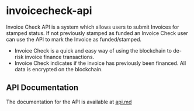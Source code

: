# invoicecheck-api

Invoice Check API is a system which allows users to submit Invoices for stamped status. If not previously stamped as funded an Invoice Check user can use the API to mark the Invoice as funded/stamped.

- Invoice Check is a quick and easy way of using the blockchain to de-risk invoice finance transactions.
- Invoice Check indicates if the invoice has previously been financed. All data is encrypted on the blockchain.

## API Documentation

The documentation for the API is available at [api.md](api.md)
